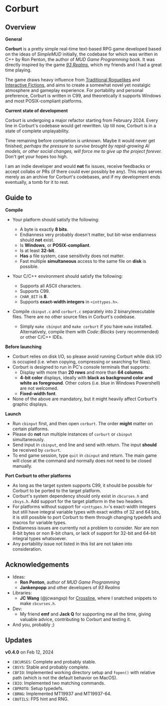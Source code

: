 # Corburt

## Overview

**General**

**Corburt** is a pretty simple real-time text-based RPG game developed based on the ideas of *SimpleMUD* initially, the codebase for which was written in C++ by Ron Penton, the author of *MUD Game Programming* book. It was directly inspired by the game *[93 Realms](https://windows93.net:8083/)*, which my friends and I had a great time playing.

The game draws heavy influence from [Traditional Roguelikes](https://roguebasin.com) and [Interactive Fictions](https://www.ifarchive.org/), and aims to create a somewhat novel yet nostalgic atmosphere and gameplay experience. For portability and personal preference, Corburt is written in C99, and theoretically it supports Windows and most POSIX-compliant platforms.



**Current state of development**

Corburt is undergoing a major refactor starting from February 2024. Every line in Corburt's codebase would get rewritten. Up till now, Corburt is in a state of complete unplayability.

Time remaining before completion is unknown. Maybe it would never get finished; *perhaps the pressure to survive brought by rapid-growing AI models, or other social changes, will force me to give up the project forever.* Don't get your hopes too high.

I am an indie developer and would **not** fix issues, receive feedbacks or accept collabs or PRs (if there could ever possibly be any). This repo serves merely as an archive for Corburt's codebases, and if my development ends eventually, a tomb for it to rest.



## Guide to

**Compile**

- Your platform should satisfy the following:
  - A byte is exactly **8 bits**.
  - Endianness very probably doesn't matter, but bit-wise endianness should **not** exist.
  - Is **Windows**, or **POSIX-compliant**.
  - Is at least **32-bit**.
  - **Has** a file system, case sensitivity does not matter.
  - Fast multiple **simultaneous** access to the same file on **disk** is possible.
- Your C/C++ environment should satisfy the following:
  - Supports all ASCII characters.
  - Supports C99.
  - `CHAR_BIT` is **8**.
  - Supports **exact-width integers** in `<inttypes.h>`.
  
- Compile `cbinput.c` and `corburt.c` separately into 2 binary/executable files. There are no other source files in Corburt's codebase.
  - Simply `make cbinput` and `make corburt` if you have `make` installed. Alternatively, compile them with *Code::Blocks* (very recommended) or other C/C++ IDEs.



**Before launching**

- Corburt relies on disk I/O, so please avoid running Corburt while disk I/O is occupied (i.e. when copying, compressing or searching for files).
- Corburt is designed to run in PC's console terminals that supports:
  - Display with more than **20 rows** and more than **64 columns**.
  - **4-bit color** displays, ideally with **black as background color and white as foreground**. Other colors (i.e. blue in Windows Powershell) are not welcomed.
  - **Fixed-width font**.
- None of the above are mandatory, but it might heavily affect Corburt's graphic displays.



**Launch**

- Run `cbinput` first, and then open `corburt`. The order **might** matter on certain platforms.
- Please do **not** run multiple instances of `corburt` or `cbinput` simultaneously.
- Send input in `cbinput`, end line and send with return. The input **should** be received by `corburt`.
- To end game session, type `quit` in `cbinput` and return. The main game will close at the command and normally does not need to be closed manually.



**Port Corburt to other platforms**

- As long as the target system supports C99, it should be possible for Corburt to be ported to the target platform.
- Corburt's system dependency should only exist in `cbcurses.h` and `cbsys.h`. Add support for the target platform in the two headers.
- For platforms without support for `<inttypes.h>`'s exact-width integers but still have integral variable types with exact widths of 32 and 64 bits, it is still possible to port Corburt to them through changing typedefs and macros for variable types.
- Endianness issues are currently not a problem to consider. Nor are non 8-bit bytes or non 8-bit chars, or lack of support for 32-bit and 64-bit integral types whatsoever.
- Any portability issue not listed in this list are not taken into consideration.



## Acknowledgements

- Ideas:
  - **Ron Penton**, author of *MUD Game Programming*
  - **Jankenpopp** and other developers of *93 Realms*
- Libraries:
  - **JC Wang** (@jcwangxp) for [Crossline](https://github.com/jcwangxp/Crossline), where I snatched snippets to make `cbcurses.h`.
- Dev:
  - My friend **emf** and **Jack Q** for supporting me all the time, giving valuable advice, contributing to Corburt and testing it.
- And you, probably ;)



## Updates

**v0.4.0** on Feb 12, 2024

- `CBCURSES`: Complete and probably stable.
- `CBSYS`: Stable and probably complete.
- `CBFIO`: Implemented working directory setup and `fopen()` with relative path (which is not the default behavior on MacOS).
- `CBIO`: Implemented two matching commands.
- `CBPROTO`: Setup typedefs.
- `CBRNG`: Implemented MT19937 and MT19937-64.
- `CBUTILS`: FPS hint and RNG.
